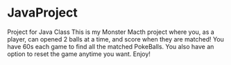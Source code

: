 # JavaProject
Project for Java Class
This is my Monster Macth project where you, as a player, can opened 2 balls at a time, and score when they are matched! 
You have 60s each game to find all the matched PokeBalls.
You also have an option to reset the game anytime you want.
Enjoy! 
